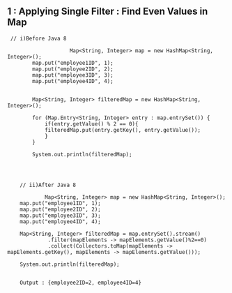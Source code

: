 

##  1 : Applying Single Filter : Find Even Values in Map

 
	 // i)Before Java 8

                        Map<String, Integer> map = new HashMap<String, Integer>();
			map.put("employee1ID", 1);
			map.put("employee2ID", 2);
			map.put("employee3ID", 3);
			map.put("employee4ID", 4);	


			Map<String, Integer> filteredMap = new HashMap<String, Integer>();

			for (Map.Entry<String, Integer> entry : map.entrySet()) {
				if(entry.getValue() % 2 == 0){
				filteredMap.put(entry.getKey(), entry.getValue());
				}
			}

			System.out.println(filteredMap);

  
  
  
        // ii)After Java 8

                Map<String, Integer> map = new HashMap<String, Integer>();
		map.put("employee1ID", 1);
		map.put("employee2ID", 2);
		map.put("employee3ID", 3);
		map.put("employee4ID", 4);	
		
		Map<String, Integer> filteredMap = map.entrySet().stream()
				 .filter(mapElements -> mapElements.getValue()%2==0)
				 .collect(Collectors.toMap(mapElements -> mapElements.getKey(), mapElements -> mapElements.getValue()));

		System.out.println(filteredMap); 
 
 
        Output : {employee2ID=2, employee4ID=4}
        
